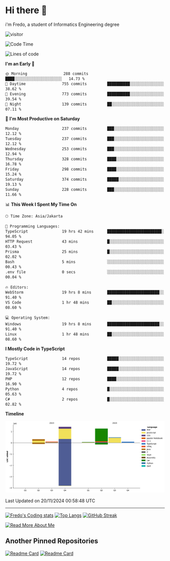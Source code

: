 # Hi there 👋
i'm Fredo, a student of Informatics Engineering degree

![visitor](https://visitor-badge.laobi.icu/badge?page_id=Fredo-Ronan.Fredo-Ronan)
<base target="_blank">

<!--
<div align="center">
<!--   <img src="https://user-images.githubusercontent.com/74038190/229223156-0cbdaba9-3128-4d8e-8719-b6b4cf741b67.gif"/> -->

  <!-- <img src="https://user-images.githubusercontent.com/74038190/225813708-98b745f2-7d22-48cf-9150-083f1b00d6c9.gif"/> -->
 <!-- 
  <img src="https://github.com/user-attachments/assets/f37b5d3a-e9e5-46bc-9280-a8fb7fe18d5d" width="100%"/>

</div>
-->
<!--
### 🙇‍♂️ Currently Working on
* <img alt="Python" src="https://img.shields.io/badge/Python-01073D?logo=python&logoColor=white&style=flat" /> challenging projects ideas
* <img alt="C++" src="https://img.shields.io/badge/C++-CF00DE?logo=Cplusplus&logoColor=white&style=flat" /> fun projects just for hobby ✌
-->

<!--
### 📚 Tech Stack
<p>
  <img alt="C lang" src="https://img.shields.io/badge/C lang-3178C6?logo=C&logoColor=white&style=flat" />
  <img alt="Java" src="https://img.shields.io/badge/Java-B00420?logo=java&logoColor=white&style=flat" />
  <img alt="MySQL" src="https://img.shields.io/badge/MySQL-1889C9?logo=mysql&logoColor=white&style=flat" />
  <img alt="C++" src="https://img.shields.io/badge/C++-CF00DE?logo=Cplusplus&logoColor=white&style=flat" />
  <img alt="SQL Oracle" src="https://img.shields.io/badge/SQL Oracle-B54204?logo=oracle&logoColor=white&style=flat" />
  <img alt="Cisco Packet Tracer" src="https://img.shields.io/badge/Cisco Packet Tracer-017D80?logo=cisco&logoColor=white&style=flat" />
</p>

### 📝 Text editor and IDE I've ever used
<p>
  <img alt="VS Code" src="https://img.shields.io/badge/VS Code-0647D4?logo=visualstudiocode&logoColor=white&style=flat" />
  <img alt="NetBeans" src="https://img.shields.io/badge/NetBeans-05A627?logo=apachenetbeanside&logoColor=white&style=flat" />
  <img alt="Dev C++" src="https://img.shields.io/badge/Dev C++-230180?logo=devcpluspluside&logoColor=white&style=flat" />
  <img alt="IntellijIdea" src="https://img.shields.io/badge/IntelliJ IDEA-5534EB?logo=intellijidea&logoColor=white&style=flat" />
  <img alt="Notepad++" src="https://img.shields.io/badge/Notepad++-230180?logo=notepadplusplus&logoColor=white&style=flat" />
  <img alt="Vim" src="https://img.shields.io/badge/Vim-01801D?logo=vim&logoColor=white&style=flat" />
  <img alt="Nano" src="https://img.shields.io/badge/Nano-000000?logo=nano&logoColor=white&style=flat" />
</p>

### 💻 Operating System Familiar with
<p>
  <img alt="Windows" src="https://img.shields.io/badge/Windows-0078D6?logo=windows&logoColor=white&style=flat"/>
  <img alt="Ubuntu" src="https://img.shields.io/badge/Ubuntu-B0A404?logo=ubuntu&logoColor=white&style=flat"/>
  <img alt="Kali Linux" src="https://img.shields.io/badge/Kali Linux-048CB5?logo=kalilinux&logoColor=white&style=flat"/>
  <img alt="Parrot OS" src="https://img.shields.io/badge/Parrot OS-04B562?logo=parrotos&logoColor=white&style=flat"/>
  <img alt="Dragon OS" src="https://img.shields.io/badge/Dragon OS-031194?logo=dragonos&logoColor=white&style=flat"/>
</p>
-->

<!--
### 🙇‍♂️ I'm currently learning on
* Intermediate <img alt="HTML" src="https://img.shields.io/badge/HTML-E05402?logo=html5&logoColor=white&style=flat" /> and <img alt="CSS" src="https://img.shields.io/badge/CSS-390052?logo=css3&logoColor=white&style=flat" /> for frontend website
* Intermediate <img alt="Javascript" src="https://img.shields.io/badge/Javascript-B5B204?logo=javascript&logoColor=white&style=flat" /> for web app development (frontend and backend)
* Basic and Intermediate <img alt="Python" src="https://img.shields.io/badge/Python-01073D?logo=python&logoColor=white&style=flat" /> for automation and data analytics
* Basic <img alt="Kotlin" src="https://img.shields.io/badge/Kotlin-7802C7?logo=kotlin&logoColor=white&style=flat" /> for Android App Development
* Basic <img alt="Dart" src="https://img.shields.io/badge/Dart-0247C7?logo=dart&logoColor=white&style=flat" /> for Android App Development
-->

<!-- Basic <img alt="SQL Server" src="https://img.shields.io/badge/SQL Server-24369C?logo=microsoft+sql+server&logoColor=white&style=flat" /> for DBA (Database Administrator) -->

<!-- ![Fredo's GitHub Stats](https://gh-readme-profile.vercel.app/api?username=Fredo-Ronan&theme=dark) -->
<!-- ![Fredo-Ronan GitHub Stats](https://github-readme-stats.vercel.app/api?username=Fredo-Ronan&count_private=true&show_icons=true&theme=radical) -->


<!-- <img src="https://myreadme.vercel.app/api/embed/Fredo-Ronan?panels=userstatistics,toplanguages,commitgraph" alt="reimaginedreadme" /> -->
<!-- [![Fredo's github activity graph](https://github-readme-activity-graph.vercel.app/graph?username=Fredo-Ronan&theme=github-compact)](https://github.com/Fredo-Ronan/github-readme-activity-graph) -->

<!--START_SECTION:waka-->
![Code Time](http://img.shields.io/badge/Code%20Time-278%20hrs%2041%20mins-blue)

![Lines of code](https://img.shields.io/badge/From%20Hello%20World%20I%27ve%20Written-3.7%20million%20lines%20of%20code-blue)

**I'm an Early 🐤** 

```text
🌞 Morning                288 commits         ████░░░░░░░░░░░░░░░░░░░░░   14.73 % 
🌆 Daytime                755 commits         ██████████░░░░░░░░░░░░░░░   38.62 % 
🌃 Evening                773 commits         ██████████░░░░░░░░░░░░░░░   39.54 % 
🌙 Night                  139 commits         ██░░░░░░░░░░░░░░░░░░░░░░░   07.11 % 
```
📅 **I'm Most Productive on Saturday** 

```text
Monday                   237 commits         ███░░░░░░░░░░░░░░░░░░░░░░   12.12 % 
Tuesday                  237 commits         ███░░░░░░░░░░░░░░░░░░░░░░   12.12 % 
Wednesday                253 commits         ███░░░░░░░░░░░░░░░░░░░░░░   12.94 % 
Thursday                 328 commits         ████░░░░░░░░░░░░░░░░░░░░░   16.78 % 
Friday                   298 commits         ████░░░░░░░░░░░░░░░░░░░░░   15.24 % 
Saturday                 374 commits         █████░░░░░░░░░░░░░░░░░░░░   19.13 % 
Sunday                   228 commits         ███░░░░░░░░░░░░░░░░░░░░░░   11.66 % 
```


📊 **This Week I Spent My Time On** 

```text
🕑︎ Time Zone: Asia/Jakarta

💬 Programming Languages: 
TypeScript               19 hrs 42 mins      ████████████████████████░   94.05 % 
HTTP Request             43 mins             █░░░░░░░░░░░░░░░░░░░░░░░░   03.43 % 
Prisma                   25 mins             █░░░░░░░░░░░░░░░░░░░░░░░░   02.02 % 
Bash                     5 mins              ░░░░░░░░░░░░░░░░░░░░░░░░░   00.43 % 
.env file                0 secs              ░░░░░░░░░░░░░░░░░░░░░░░░░   00.04 % 

🔥 Editors: 
WebStorm                 19 hrs 8 mins       ███████████████████████░░   91.40 % 
VS Code                  1 hr 48 mins        ██░░░░░░░░░░░░░░░░░░░░░░░   08.60 % 

💻 Operating System: 
Windows                  19 hrs 8 mins       ███████████████████████░░   91.40 % 
Linux                    1 hr 48 mins        ██░░░░░░░░░░░░░░░░░░░░░░░   08.60 % 
```

**I Mostly Code in TypeScript** 

```text
TypeScript               14 repos            █████░░░░░░░░░░░░░░░░░░░░   19.72 % 
JavaScript               14 repos            █████░░░░░░░░░░░░░░░░░░░░   19.72 % 
PHP                      12 repos            ████░░░░░░░░░░░░░░░░░░░░░   16.90 % 
Python                   4 repos             █░░░░░░░░░░░░░░░░░░░░░░░░   05.63 % 
C#                       2 repos             █░░░░░░░░░░░░░░░░░░░░░░░░   02.82 % 
```



**Timeline**

![Lines of Code chart](https://raw.githubusercontent.com/Fredo-Ronan/Fredo-Ronan/main/assets/bar_graph.png)


 Last Updated on 20/11/2024 00:58:48 UTC
<!--END_SECTION:waka-->

<hr>

[![Fredo's Coding stats](https://github-readme-stats.vercel.app/api/wakatime?username=Fredo_Ronan&theme=tokyonight&layout=compact&custom_title=Fredo's%20Coding%20Stats)](https://github.com/anuraghazra/github-readme-stats)
[![Top Langs](https://github-readme-stats.vercel.app/api/top-langs/?username=Fredo-Ronan&theme=tokyonight&langs_count=20&layout=compact&public=true)](https://github.com/anuraghazra/github-readme-stats)
[![GitHub Streak](https://streak-stats.demolab.com?user=Fredo-Ronan&theme=dark&hide_border=true&border_radius=5&date_format=j%20M%5B%20Y%5D&mode=weekly&background=50%2C1F4B8D%2C0C2436&dates=BCBCBC)](https://git.io/streak-stats)


<a href="https://fredo-ronan.github.io/about.html">![Read More About Me](https://img.shields.io/badge/Read_More_About_Me_↗-0077B5?style=for-the-badge&logoColor=white)</a>


## Another Pinned Repositories
[![Readme Card](https://github-readme-stats.vercel.app/api/pin/?username=Fredo-Ronan&repo=Android-IG-Downloader-using-Python&theme=radical)]([https://github.com/Fredo-Ronan/Java-Class-Utilities](https://github.com/Fredo-Ronan/Android-IG-Downloader-using-Python))
[![Readme Card](https://github-readme-stats.vercel.app/api/pin/?username=Fredo-Ronan&repo=RSA_Encryption_Algorithm&theme=radical)](https://github.com/Fredo-Ronan/RSA_Encryption_Algorithm)

<!--
<a href="https://www.youtube.com/@fredocode" target="_blank">![YouTube Channel Subscribers](https://img.shields.io/youtube/channel/subscribers/UC6ToOql4OI4n07Kg4gR-UmA?label=YOUTUBE-SUBSCRIBERS&logo=Youtube&style=for-the-badge)</a>


### 🏆 My GitHub Trophies
[![trophy](https://github-profile-trophy.vercel.app/?username=Fredo-Ronan&theme=onedark&column=6)](https://github.com/Fredo-Ronan/github-profile-trophy)


<!--
**Fredo-Ronan/Fredo-Ronan** is a ✨ _special_ ✨ repository because its `README.md` (this file) appears on your GitHub profile.

Here are some ideas to get you started:

- 🔭 I’m currently working on ...
- 🌱 I’m currently learning ...
- 👯 I’m looking to collaborate on ...
- 🤔 I’m looking for help with ...
- 💬 Ask me about ...
- 📫 How to reach me: ...
- 😄 Pronouns: ...
- ⚡ Fun fact: ...
-->
